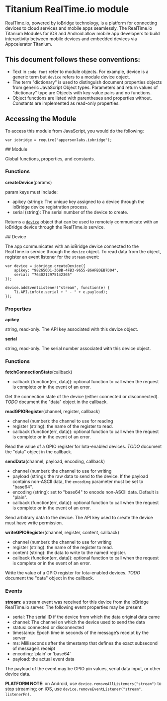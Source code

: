# Titanium RealTime.io module

RealTime.io, powered by ioBridge technology, is a platform for connecting devices to cloud services 
and mobile apps seamlessly. The RealTime.io Titanium Modules for iOS and Android allow mobile app developers 
to build interactivity between mobile devices and embedded devices via Appcelerator Titanium.

## This document follows these conventions:

* Text in `code font` refer to module objects.  For example, device is a generic term
  but `device` refers to a module device object.
* The term "dictionary" is used to distinguish document properties objects from generic
  JavaScript Object types.  Parameters and return values of "dictionary" type are Objects
  with key-value pairs and no functions.
* Object functions are listed with parentheses and properties without.  Constants are
  implemented as read-only properties.

## Accessing the Module

To access this module from JavaScript, you would do the following:

    var iobridge = require("appersonlabs.iobridge");

<a name="module"/>
## Module

Global functions, properties, and constants.

### Functions

**createDevice**(params)

param keys must include:

* apikey (string): The unique key assigned to a device through the ioBridge
device registration process.
* serial (string): The serial number of the device to create.

Returns a [`device`](#device) object that can be used to remotely communicate
with an ioBridge device through the RealTime.io service.

<a name="device"/>
## Device

The app communicates with an ioBridge device connected to the RealTime.io
service through the `device` object.  To read data from the object, register
an event listener for the `stream` event:

    var device = iobridge.createDevice({
        apikey: "982656D1-368B-4FB3-9655-B6AFBDEB7D04",
        serial: "7640212975142365"
    });
    
    device.addEventListener("stream", function(e) {
        Ti.API.info(e.serial + " - " + e.payload);
    });

### Properties

**apikey**

string, read-only.  The API key associated with this device object.

**serial**

string, read-only.  The serial number associated with this device object.

### Functions

**fetchConnectionState**(callback)

* callback (function(err, data)): optional function to call when the request is
complete or in the event of an error.

Get the connection state of the device (either connected or disconnected).
*TODO* document the "data" object in the callback.

**readGPIORegister**(channel, register, callback)

* channel (number): the channel to use for reading
* register (string): the name of the register to read.
* callback (function(err, data)): optional function to call when the request is
complete or in the event of an error.

Read the value of a GPIO register for Iota-enabled devices.
*TODO* document the "data" object in the callback.

**sendData**(channel, payload, encoding, callback)

* channel (number): the channel to use for writing
* payload (string): the raw data to send to the device.  If the payload contains
non-ASCII data, the `encoding` parameter must be set to "base64".
* encoding (string): set to "base64" to encode non-ASCII data.  Default is "plain".
* callback (function(err, data)): optional function to call when the request is
complete or in the event of an error.

Send arbitrary data to the device.  The API key used to create the device must
have write permission.

**writeGPIORegister**(channel, register, content, callback)

* channel (number): the channel to use for writing
* register (string): the name of the register to read.
* content (string): the data to write to the named register.
* callback (function(err, data)): optional function to call when the request is
complete or in the event of an error.

Write the value of a GPIO register for Iota-enabled devices.
*TODO* document the "data" object in the callback.

### Events

**stream**: a stream event was received for this device from the ioBridge RealTime.io
server.  The following event properties may be present:

* serial: The serial ID if the device from which the data original data came
* channel: The channel on which the device used to send the data
* status: connected or disconnected
* timestamp: Epoch time in seconds of the message’s receipt by the server
* ms: Milliseconds after the timestamp that defines the exact subsecond of message’s receipt
* encoding: ‘plain’ or ‘base64’
* payload: the actual event data

The payload of the event may be GPIO pin values, serial data input, or other device
data.

**PLATFORM NOTE**: on Android, use `device.removeAllListeners("stream")` to stop streaming;
on iOS, use `device.removeEventListener("stream", listenerFn)`.